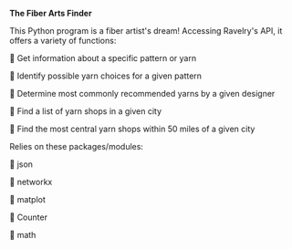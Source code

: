 **The Fiber Arts Finder**

This Python program is a fiber artist's dream! Accessing Ravelry's API, it offers a variety of functions:

🧶 Get information about a specific pattern or yarn

🧶 Identify possible yarn choices for a given pattern

🧶 Determine most commonly recommended yarns by a given designer

🧶 Find a list of yarn shops in a given city

🧶 Find the most central yarn shops within 50 miles of a given city


Relies on these packages/modules:

🐍 json

🐍 networkx

🐍 matplot

🐍 Counter

🐍 math
